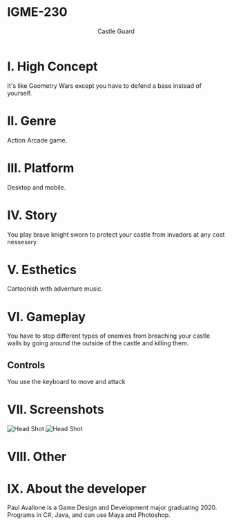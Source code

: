 # IGME-230
<!DOCTYPE html>
<html lang="en">
<head>
	<meta charset="utf-8" />
	<title>Project1</title>
	<link rel="stylesheet" type="text/css" href="table.css" />
</head>
<body>
	<header>Castle Guard</header>
	<h1>I. High Concept</h1>
		<p>It's like Geometry Wars except you have to defend a base instead of yourself.</p>
	<h1>II. Genre</h1>
		<p>Action Arcade game.</p>
	<h1>III. Platform</h1>
		<p>Desktop and mobile.</p>
	<h1>IV. Story</h1>
		<p>You play brave knight sworn to protect your castle from invadors at any cost nessesary.</p>
	<h1>V. Esthetics</h1>
		<p>Cartoonish with adventure music.</p>
	<h1>VI. Gameplay</h1>
		<p>You have to stop different types of enemies from breaching your castle walls by going around the outside of the castle and killing them.</p>
		<h2>Controls</h2>
		<p>You use the keyboard to move and attack</p>
	<h1>VII. Screenshots</h1>
	<img src= "https://people.rit.edu/paa9307/230/project1/pic1.jpg" alt="Head Shot" title="pic1">
	<img src= "https://people.rit.edu/paa9307/230/project1/pic2.jpg" alt="Head Shot" title="pic2">
	<h1>VIII. Other</h1>
	<h1>IX. About the developer</h1>
	<p>Paul Avallone is a Game Design and Development major graduating 2020. Programs in C#, Java, and can use Maya and Photoshop.</p>
</body>
</html>
